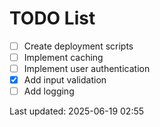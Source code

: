 # TODO List

- [ ] Create deployment scripts
- [ ] Implement caching
- [ ] Implement user authentication
- [x] Add input validation
- [ ] Add logging

Last updated: 2025-06-19 02:55
